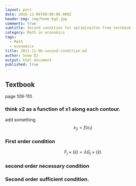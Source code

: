 ```yaml
---
layout: post
date: 2016-11-06T00:00:00.000Z
header-img: img/home-bg2.jpg
comments: true
subtitle: Second condition for optimizaiton from textbook
category: Math in economics
tags:
  - Math
  - economics
title: 2011-11-06-second-condition.md
author: Snow DJ
output: html_document
published: true
---
```



## Textbook

page  109-110

### think x2 as a function of x1 along each contour.

add something 
$$ x_2 = f(x_1) $$

### First order condition

$$ F_j \times (\bar x) = \lambda G_j \times (\bar x)  $$

### second order necessary condition


### Second order sufficient condition.
